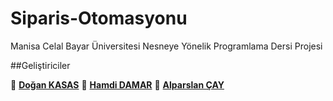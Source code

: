 # Siparis-Otomasyonu
Manisa Celal Bayar Üniversitesi Nesneye Yönelik Programlama Dersi Projesi

##Geliştiriciler

👤 **[Doğan KASAS](https://github.com/doankasas)**
👤 **[Hamdi DAMAR](https://github.com/hamdidamar)**
👤 **[Alparslan ÇAY](https://github.com/alparslancay)**

